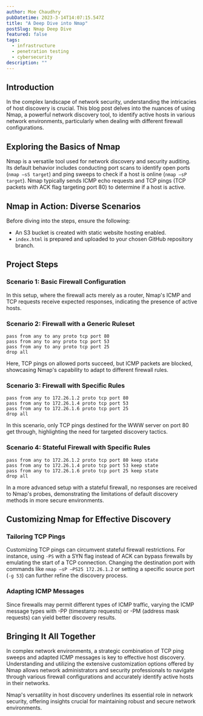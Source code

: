 ```yaml
---
author: Moe Chaudhry
pubDatetime: 2023-3-14T14:07:15.547Z
title: "A Deep Dive into Nmap"
postSlug: Nmap Deep Dive
featured: false
tags:
  - infrastructure
  - penetration testing
  - cybersecurity
description: ""
---
```


## Introduction

In the complex landscape of network security, understanding the intricacies of host discovery is crucial. This blog post delves into the nuances of using Nmap, a powerful network discovery tool, to identify active hosts in various network environments, particularly when dealing with different firewall configurations.

## Exploring the Basics of Nmap

Nmap is a versatile tool used for network discovery and security auditing. Its default behavior includes conducting port scans to identify open ports (`nmap –sS target`) and ping sweeps to check if a host is online (`nmap –sP target`). Nmap typically sends ICMP echo requests and TCP pings (TCP packets with ACK flag targeting port 80) to determine if a host is active.

## Nmap in Action: Diverse Scenarios

Before diving into the steps, ensure the following:

- An S3 bucket is created with static website hosting enabled.
- `index.html` is prepared and uploaded to your chosen GitHub repository branch.

## Project Steps

### Scenario 1: Basic Firewall Configuration

In this setup, where the firewall acts merely as a router, Nmap's ICMP and TCP requests receive expected responses, indicating the presence of active hosts.

### Scenario 2: Firewall with a Generic Ruleset

```plaintext
pass from any to any proto tcp port 80
pass from any to any proto tcp port 53
pass from any to any proto tcp port 25
drop all
```

Here, TCP pings on allowed ports succeed, but ICMP packets are blocked, showcasing Nmap's capability to adapt to different firewall rules.

### Scenario 3: Firewall with Specific Rules

```plaintext
pass from any to 172.26.1.2 proto tcp port 80
pass from any to 172.26.1.4 proto tcp port 53
pass from any to 172.26.1.6 proto tcp port 25
drop all
```

In this scenario, only TCP pings destined for the WWW server on port 80 get through, highlighting the need for targeted discovery tactics.

### Scenario 4: Stateful Firewall with Specific Rules

```plaintext
pass from any to 172.26.1.2 proto tcp port 80 keep state
pass from any to 172.26.1.4 proto tcp port 53 keep state
pass from any to 172.26.1.6 proto tcp port 25 keep state
drop all
```

In a more advanced setup with a stateful firewall, no responses are received to Nmap's probes, demonstrating the limitations of default discovery methods in more secure environments.

## Customizing Nmap for Effective Discovery

### Tailoring TCP Pings

Customizing TCP pings can circumvent stateful firewall restrictions. For instance, using `-PS` with a SYN flag instead of ACK can bypass firewalls by emulating the start of a TCP connection. Changing the destination port with commands like `nmap –sP –PS25 172.26.1.2` or setting a specific source port (`-g 53`) can further refine the discovery process.

### Adapting ICMP Messages

Since firewalls may permit different types of ICMP traffic, varying the ICMP message types with -PP (timestamp requests) or -PM (address mask requests) can yield better discovery results.

## Bringing It All Together

In complex network environments, a strategic combination of TCP ping sweeps and adapted ICMP messages is key to effective host discovery. Understanding and utilizing the extensive customization options offered by Nmap allows network administrators and security professionals to navigate through various firewall configurations and accurately identify active hosts in their networks.

Nmap's versatility in host discovery underlines its essential role in network security, offering insights crucial for maintaining robust and secure network environments.
